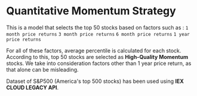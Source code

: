 # Quantitative Momentum Strategy

This is a model that selects the top 50 stocks based on factors such as :
`1 month price returns`
`3 month price returns`
`6 month price returns`
`1 year price returns`

For all of these factors, average percentile is calculated for each stock.
According to this, top 50 stocks are selected as **High-Quality Momentum** stocks.
We take into consideration factors other than 1 year price return, as that alone can be misleading.

Dataset of S&P500 (America's top 500 stocks) has been used using **IEX CLOUD LEGACY API**.
